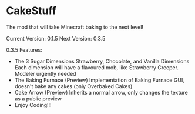 CakeStuff
=========
The mod that will take Minecraft baking to the next level!

Current Version: 0.1.5
Next Version: 0.3.5

0.3.5 Features:
- The 3 Sugar Dimensions
  Strawberry, Chocolate, and Vanilla Dimensions
  Each dimension will have a flavoured mob, like Strawberry Creeper.
  Modeler urgently needed
- The Baking Furnace (Preview)
  Implementation of Baking Furnace GUI, doesn't bake any cakes (only Overbaked Cakes)
- Cake Arrow (Preview)
  Inherits a normal arrow, only changes the texture as a public preview
- Enjoy Coding!!!
